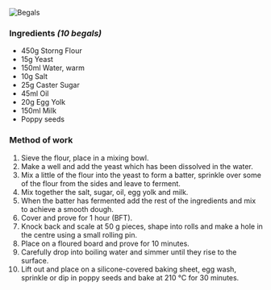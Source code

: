 ![Begals](resource:assets/images/breadDoughProducts/begals.png)

### **Ingredients**  *(10 begals)*
- 450g Storng Flour
- 15g Yeast
- 150ml Water, warm
- 10g Salt
- 25g Caster Sugar
- 45ml Oil
- 20g Egg Yolk
- 150ml Milk
- Poppy seeds

### **Method of work**
1. Sieve the flour, place in a mixing bowl.
2. Make a well and add the yeast which has been dissolved in the water.
3. Mix a little of the flour into the yeast to form a batter, sprinkle over some of the flour from the sides and leave to ferment.
4. Mix together the salt, sugar, oil, egg yolk and milk.
5. When the batter has fermented add the rest of the ingredients and mix to achieve a smooth dough.
6. Cover and prove for 1 hour (BFT).
7. Knock back and scale at 50 g pieces, shape into rolls and make a hole in the centre using a small rolling pin.
8. Place on a floured board and prove for 10 minutes.
9. Carefully drop into boiling water and simmer until they rise to the surface.
10. Lift out and place on a silicone-covered baking sheet, egg wash, sprinkle or dip in poppy seeds and bake at 210 °C for 30 minutes.